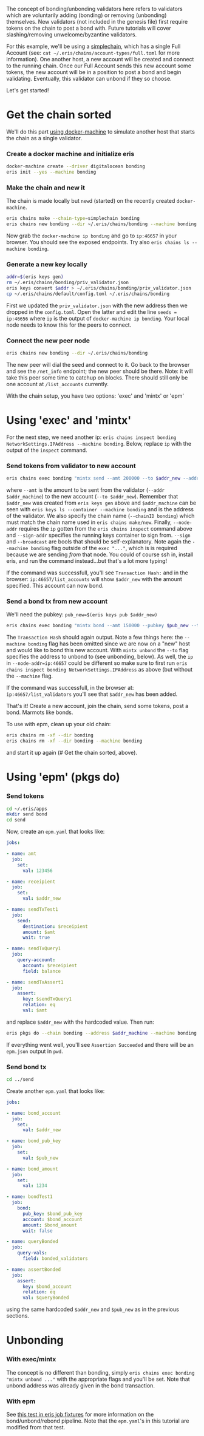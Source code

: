 The concept of bonding/unbonding validators here refers to validators which are voluntarily adding (bonding) or removing (unbonding) themselves. New validators (not included in the genesis file) first require tokens on the chain to post a bond with. Future tutorials will cover slashing/removing unwelcome/byzantine validators.

For this example, we'll be using a [simplechain](../getting-started), which has a single Full Account (see: `cat ~/.eris/chains/account-types/full.toml` for more information). One another host, a new account will be created and connect to the running chain. Once our Full Account sends this new account some tokens, the new account will be in a position to post a bond and begin validating. Eventually, this validator can unbond if they so choose.

Let's get started!

# Get the chain sorted
We'll do this part [using docker-machine](/using_docker_machine_with_eris/) to simulate another host that starts the chain as a single validator.

### Create a docker machine and initialize eris
```bash
docker-machine create --driver digitalocean bonding
eris init --yes --machine bonding
```

### Make the chain and new it
The chain is made locally but `new`d (started) on the recently created `docker-machine`.
```bash
eris chains make --chain-type=simplechain bonding
eris chains new bonding --dir ~/.eris/chains/bonding --machine bonding
```

Now grab the `docker-machine ip bonding` and go to `ip:46657` in your browser. You should see the exposed endpoints. Try also `eris chains ls --machine bonding`.

### Generate a new key locally
```bash
addr=$(eris keys gen)
rm ~/.eris/chains/bonding/priv_validator.json
eris keys convert $addr > ~/.eris/chains/bonding/priv_validator.json
cp ~/.eris/chains/default/config.toml ~/.eris/chains/bonding
```
First we updated the `priv_validator.json` with the new address then we dropped in the `config.toml`. Open the latter and edit the line `seeds = ip:46656` where `ip` is the output of `docker-machine ip bonding`. Your local node needs to know this for the peers to connect.

### Connect the new peer node
```bash
eris chains new bonding --dir ~/.eris/chains/bonding
```
The new peer will dial the seed and connect to it. Go back to the browser and see the `/net_info` endpoint; the new peer should be there. Note: it will take this peer some time to catchup on blocks. There should still only be one account at `/list_accounts` currently.

With the chain setup, you have two options: 'exec' and 'mintx' or 'epm'

# Using 'exec' and 'mintx'

For the next step, we need another ip: `eris chains inspect bonding NetworkSettings.IPAddress --machine bonding`. Below, replace `ip` with the output of the `inspect` command.

### Send tokens from validator to new account
```bash
eris chains exec bonding "mintx send --amt 200000 --to $addr_new --addr $addr_machine --chainID bonding --node-addr=ip:46657 --sign-addr=keys:4767 --sign --broadcast" --machine bonding
```
where `--amt` is the amount to be sent from the validator (`--addr $addr_machine`) to the new account (`--to $addr_new`). Remember that `$addr_new` was created from `eris keys gen` above and `$addr_machine` can be seen with `eris keys ls --container --machine bonding` and is the address of the validator. We also specify the chain name (`--chainID bonding`) which must match the chain name used in `eris chains make/new`. Finally, `--node-addr` requires the `ip` gotten from the `eris chains inspect` command above and `--sign-addr` specifies the running keys container to sign from. `--sign` and `--broadcast` are bools that should be self-explanatory. Note again the `--machine bonding` flag outside of the `exec "..."`, which is is required because we are sending _from_ that node. You could of course ssh in, install eris, and run the command instead...but that's a lot more typing!

If the command was successfull, you'll see `Transaction Hash:` and in the browser: `ip:46657/list_accounts` will show `$addr_new` with the amount specified. This account can now bond.

### Send a bond tx from new account
We'll need the pubkey: `pub_new=$(eris keys pub $addr_new)`
```bash
eris chains exec bonding "mintx bond --amt 150000 --pubkey $pub_new --to $addr_new --chainID bonding --node-addr=ip:46657 --sign-addr=keys:4767 --sign --broadcast"
```
The `Transaction Hash` should again output. Note a few things here: the `--machine bonding` flag has been omitted since we are now on a "new" host and would like to bond this new account. With `mintx unbond` the `--to` flag specifies the address to unbond to (see unbonding, below). As well, the `ip` in `--node-addr=ip:46657` could be different so make sure to first run `eris chains inspect bonding NetworkSettings.IPAddress` as above (but without the `--machine` flag.

If the command was successfull, in the browser at: `ip:46657/list_validators` you'll see that `$addr_new` has been added.

That's it! Create a new account, join the chain, send some tokens, post a bond. Marmots like bonds.

To use with epm, clean up your old chain:
```bash
eris chains rm -xf --dir bonding
eris chains rm -xf --dir bonding --machine bonding
```
and start it up again (# Get the chain sorted, above).

# Using 'epm' (pkgs do)

### Send tokens
```bash
cd ~/.eris/apps
mkdir send bond
cd send
```
Now, create an `epm.yaml` that looks like:

```yaml
jobs:

- name: amt
  job:
    set:
      val: 123456

- name: receipient
  job:
    set:
      val: $addr_new

- name: sendTxTest1
  job:
    send:
      destination: $receipient
      amount: $amt
      wait: true

- name: sendTxQuery1
  job:
    query-account:
      account: $receipient
      field: balance

- name: sendTxAssert1
  job:
    assert:
      key: $sendTxQuery1
      relation: eq
      val: $amt
```

and replace `$addr_new` with the hardcoded value. Then run:
```bash
eris pkgs do --chain bonding --address $addr_machine --machine bonding
```
If everything went well, you'll see `Assertion Succeeded` and there will be an `epm.json` output in `pwd`.

### Send bond tx

```bash
cd ../send
```
Create another `epm.yaml` that looks like:

```yaml
jobs:

- name: bond_account
  job:
    set:
      val: $addr_new

- name: bond_pub_key
  job:
    set:
      val: $pub_new

- name: bond_amount
  job:
    set:
      val: 1234

- name: bondTest1
  job:
    bond:
      pub_key: $bond_pub_key
      account: $bond_account
      amount: $bond_amount
      wait: false

- name: queryBonded
  job:
    query-vals:
      field: bonded_validators

- name: assertBonded
  job:
    assert:
      key: $bond_account
      relation: eq
      val: $queryBonded
```

using the same hardcoded `$addr_new` and `$pub_new` as in the previous sections.

# Unbonding

### With exec/mintx
The concept is no different than bonding, simply `eris chains exec bonding "mintx unbond ..."` with the appropriate flags and you'll be set. Note that unbond address was already given in the bond transaction.

### With epm
See [this test in eris job fixtures](https://github.com/eris-ltd/eris/tree/master/tests/job_fixtures/app04-bonding_unbonding_rebonding_tx_and_validation_status) for more information on the bond/unbond/rebond pipeline. Note that the `epm.yaml`'s in this tutorial are modified from that test.
